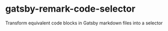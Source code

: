 # gatsby-remark-code-selector
Transform equivalent code blocks in Gatsby markdown files into a selector
